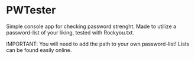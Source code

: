 # PWTester
Simple console app for checking password strenght. Made to utilize a password-list of your liking, tested with Rockyou.txt. 

IMPORTANT: You will need to add the path to your own password-list! Lists can be found easily online. 
